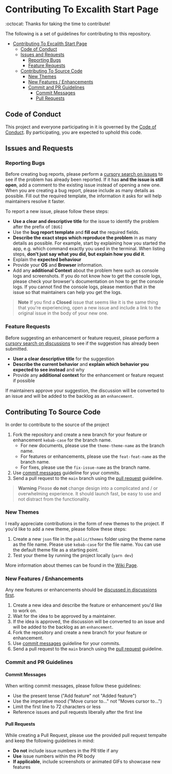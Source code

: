 # Contributing To Excalith Start Page

:octocat: Thanks for taking the time to contribute!

The following is a set of guidelines for contributing to this repository.

- [Contributing To Excalith Start Page](#contributing-to-excalith-start-page)
  - [Code of Conduct](#code-of-conduct)
  - [Issues and Requests](#issues-and-requests)
    - [Reporting Bugs](#reporting-bugs)
    - [Feature Requests](#feature-requests)
  - [Contributing To Source Code](#contributing-to-source-code)
    - [New Themes](#new-themes)
    - [New Features / Enhancements](#new-features--enhancements)
    - [Commit and PR Guidelines](#commit-and-pr-guidelines)
      - [Commit Messages](#commit-messages)
      - [Pull Requests](#pull-requests)

## Code of Conduct

This project and everyone participating in it is governed by the [Code of Conduct](CODE_OF_CONDUCT.md). By participating, you are expected to uphold this code.

## Issues and Requests

### Reporting Bugs

Before creating bug reports, please perform a [cursory search on issues](https://github.com/excalith/excalith-start-page/issues) to see if the problem has already been reported. If it has **and the issue is still open**, add a comment to the existing issue instead of opening a new one. When you are creating a bug report, please include as many details as possible. Fill out the required template, the information it asks for will help maintainers resolve it faster.

To report a new issue, please follow these steps:

- **Use a clear and descriptive title** for the issue to identify the problem after the prefix of `[BUG]`
- Use the **bug report template** and **fill out** the required fields.
- **Describe the exact steps which reproduce the problem** in as many details as possible. For example, start by explaining how you started the app, e.g. which command exactly you used in the terminal. When listing steps, **don't just say what you did, but explain how you did it**.
- Explain the **expected behaviour**
- Provide your **OS** and **Browser** information.
- Add any **additional Context** about the problem here such as console logs and screenshots. If you do not know how to get the console logs, please check your browser's documentation on how to get the console logs. If you cannot find the console logs, please mention that in the issue so that maintainers can help you get the logs.

> **Note**
> If you find a **Closed** issue that seems like it is the same thing that you're experiencing, open a new issue and include a link to the original issue in the body of your new one.

### Feature Requests

Before suggesting an enhancement or feature request, please perform a [cursory search on discussions](https://github.com/excalith/excalith-start-page/discussions/categories/ideas) to see if the suggestion has already been submitted.

- **User a clear descriptive title** for the suggestion
- **Describe the current behavior** and **explain which behavior you expected to see instead** and why
- Provide any **additional context** for the enhancement or feature request if possible

If maintainers approve your suggestion, the discussion will be converted to an issue and will be added to the backlog as an `enhancement`.

## Contributing To Source Code

In order to contribute to the source of the project

1. Fork the repository and create a new branch for your feature or enhancement `kebab-case` for the branch name.
   - For new documents, please use the `theme-theme-name` as the branch name.
   - For features or enhancements, please use the `feat-feat-name` as the branch name.
   - For fixes, please use the `fix-issue-name` as the branch name.
2. Use [commit messages](#commit-messages) guideline for your commits.
3. Send a pull request to the `main` branch using the [pull request](#pull-requests) guideline.

> **Warning**
> Please **do not** change design into a complicated and / or overwhelming experience. It should launch fast, be easy to use and not distract from the functionality.

### New Themes

I really appreciate contributions in the form of new themes to the project. If you'd like to add a new theme, please follow these steps:

1. Create a new `json` file in the `public/themes` folder using the theme name as the file name. Please use `kebab-case` for the file name. You can use the default theme file as a starting point.
2. Test your theme by running the project locally (`yarn dev`)

More information about themes can be found in the [Wiki Page](https://github.com/excalith/excalith-start-page/wiki/Themes).

### New Features / Enhancements

Any new features or enhancements should be [discussed in discussions first](https://github.com/excalith/excalith-start-page/discussions/categories/ideas).

1. Create a new idea and describe the feature or enhancement you'd like to work on.
2. Wait for the idea to be approved by a maintainer.
3. If the idea is approved, the discussion will be converted to an issue and will be added to the backlog as an `enhancement`.
4. Fork the repository and create a new branch for your feature or enhancement.
5. Use [commit messages](#commit-messages) guideline for your commits.
6. Send a pull request to the `main` branch using the [pull request](#pull-requests) guideline.

### Commit and PR Guidelines

#### Commit Messages

When writing commit messages, please follow these guidelines:

- Use the present tense ("Add feature" not "Added feature")
- Use the imperative mood ("Move cursor to..." not "Moves cursor to...")
- Limit the first line to 72 characters or less
- Reference issues and pull requests liberally after the first line
  
#### Pull Requests

While creating a Pull Request, please use the provided pull request tempalte and keep the following guidelines in mind:

- **Do not** include issue numbers in the PR title if any
- **Use** issue numbers within the PR body
- **If applicable**, include screenshots or animated GIFs to showcase new features
